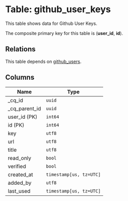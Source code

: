 # Table: github_user_keys

This table shows data for Github User Keys.

The composite primary key for this table is (**user_id**, **id**).

## Relations

This table depends on [github_users](github_users.md).

## Columns

| Name          | Type          |
| ------------- | ------------- |
|_cq_id|`uuid`|
|_cq_parent_id|`uuid`|
|user_id (PK)|`int64`|
|id (PK)|`int64`|
|key|`utf8`|
|url|`utf8`|
|title|`utf8`|
|read_only|`bool`|
|verified|`bool`|
|created_at|`timestamp[us, tz=UTC]`|
|added_by|`utf8`|
|last_used|`timestamp[us, tz=UTC]`|